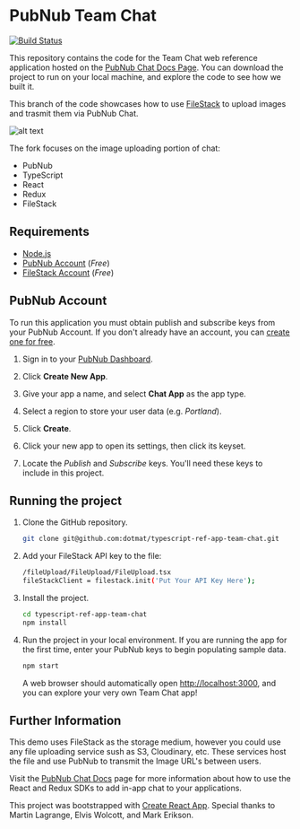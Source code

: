 # PubNub Team Chat

[![Build Status](https://travis-ci.com/pubnub/typescript-ref-app-team-chat.svg?branch=master)](https://travis-ci.com/pubnub/typescript-ref-app-team-chat)

This repository contains the code for the Team Chat web reference application hosted on the [PubNub Chat Docs Page](https://www.pubnub.com/docs/chat/quickstart#quickstart). You can download the project to run on your local machine, and explore the code to see how we built it.

This branch of the code showcases how to use [FileStack](https://www.filestack.com) to upload images and trasmit them via PubNub Chat.

![alt text](team-chat-preview.png "Reference App")

The fork focuses on the image uploading portion of chat:

- PubNub
- TypeScript
- React
- Redux
- FileStack

## Requirements

- [Node.js](https://nodejs.org/en/)
- [PubNub Account](#pubnub-account) (*Free*)
- [FileStack Account](https://dev.filestack.com/signup/free/) (*Free*)


## PubNub Account

To run this application you must obtain publish and subscribe keys from your PubNub Account. If you don't already have an account, you can [create one for free](https://dashboard.pubnub.com/).

1. Sign in to your [PubNub Dashboard](https://dashboard.pubnub.com/).

1. Click **Create New App**.

1. Give your app a name, and select **Chat App** as the app type.

1. Select a region to store your user data (e.g. *Portland*).

1. Click **Create**.

1. Click your new app to open its settings, then click its keyset.

1. Locate the *Publish* and *Subscribe* keys. You'll need these keys to include in this project.

## Running the project

1. Clone the GitHub repository.

    ```bash
    git clone git@github.com:dotmat/typescript-ref-app-team-chat.git
    ```
    
1. Add your FileStack API key to the file: 
    ``` bash
    /fileUpload/FileUpload/FileUpload.tsx
    fileStackClient = filestack.init('Put Your API Key Here');
    ```

1. Install the project.

    ```bash
    cd typescript-ref-app-team-chat
    npm install
    ```

1. Run the project in your local environment. If you are running the app for the first time, enter your PubNub keys to begin populating sample data.

    ```bash
    npm start
    ```

    A web browser should automatically open [http://localhost:3000](http://localhost:3000), and you can explore your very own Team Chat app!

## Further Information

This demo uses FileStack as the storage medium, however you could use any file uploading service sush as S3, Cloudinary, etc. These services host the file and use PubNub to transmit the Image URL's between users. 

Visit the [PubNub Chat Docs](https://www.pubnub.com/docs/chat) page for more information about how to use the React and Redux SDKs to add in-app chat to your applications.

This project was bootstrapped with [Create React App](https://github.com/facebook/create-react-app). Special thanks to Martin Lagrange, Elvis Wolcott, and Mark Erikson.
